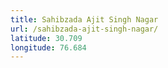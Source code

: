 ```yaml
---
title: Sahibzada Ajit Singh Nagar
url: /sahibzada-ajit-singh-nagar/
latitude: 30.709
longitude: 76.684
---
```


